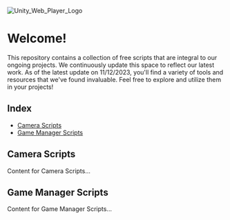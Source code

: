 ![Unity_Web_Player_Logo](https://github.com/DOUBLETAKEStudios/Unity3D/assets/35296846/b492e3cb-cad3-4dc0-a46a-8fa1c8585348)

# Welcome!
This repository contains a collection of free scripts that are integral to our ongoing projects. We continuously update this space to reflect our latest work. As of the latest update on 11/12/2023, you'll find a variety of tools and resources that we've found invaluable. Feel free to explore and utilize them in your projects!

## Index
- [Camera Scripts](https://github.com/DOUBLETAKEStudios/Unity3D/tree/main/CameraScripts)
- [Game Manager Scripts](#game-manager-scripts)

## Camera Scripts
Content for Camera Scripts...

## Game Manager Scripts
Content for Game Manager Scripts...


